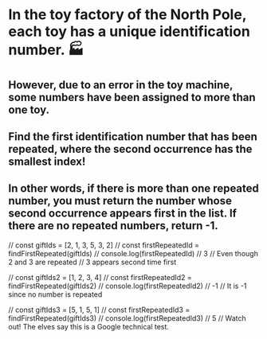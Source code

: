  # In the toy factory of the North Pole, each toy has a unique identification number. 🏭

## However, due to an error in the toy machine, some numbers have been assigned to more than one toy.

## Find the first identification number that has been repeated, where the second occurrence has the smallest index!

## In other words, if there is more than one repeated number, you must return the number whose second occurrence appears first in the list. If there are no repeated numbers, return -1.

// const giftIds = [2, 1, 3, 5, 3, 2]
// const firstRepeatedId = findFirstRepeated(giftIds)
// console.log(firstRepeatedId) // 3
// Even though 2 and 3 are repeated
// 3 appears second time first

// const giftIds2 = [1, 2, 3, 4]
// const firstRepeatedId2 = findFirstRepeated(giftIds2)
// console.log(firstRepeatedId2) // -1
// It is -1 since no number is repeated

// const giftIds3 = [5, 1, 5, 1]
// const firstRepeatedId3 = findFirstRepeated(giftIds3)
// console.log(firstRepeatedId3) // 5
// Watch out! The elves say this is a Google technical test.
